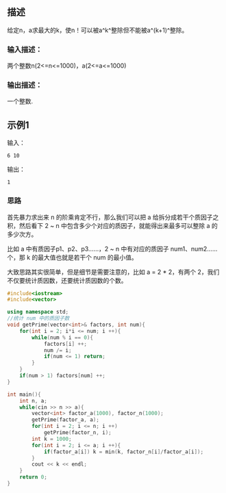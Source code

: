 ## 描述

给定n，a求最大的k，使n！可以被a^k^整除但不能被a^(k+1)^整除。

### 输入描述：

两个整数n(2<=n<=1000)，a(2<=a<=1000)

### 输出描述：

一个整数.

## 示例1

输入：

```
6 10
```

输出：

```
1
```



### 思路

首先暴力求出来 n 的阶乘肯定不行，那么我们可以把 a 给拆分成若干个质因子之积，然后看下 2 ~ n 中包含多少个对应的质因子，就能得出来最多可以整除 a 的多少次方。

比如 a 中有质因子p1、p2、p3……，2 ~ n 中有对应的质因子 num1、num2……个，那 k 的最大值也就是若干个 num 的最小值。

大致思路其实很简单，但是细节是需要注意的，比如 a = 2 * 2，有两个 2，我们不仅要统计质因数，还要统计质因数的个数。

```c++
#include<iostream>
#include<vector>

using namespace std;
//统计 num 中的质因子数
void getPrime(vector<int>& factors, int num){
    for(int i = 2; i*i <= num; i ++){
        while(num % i == 0){
            factors[i] ++;
            num /= i;
            if(num <= 1) return;
        }
    }
    if(num > 1) factors[num] ++;
}

int main(){
    int n, a;
    while(cin >> n >> a){
        vector<int> factor_a(1000), factor_n(1000);
        getPrime(factor_a, a);
        for(int i = 2; i <= n; i ++)
            getPrime(factor_n, i);
        int k = 1000;
        for(int i = 2; i <= a; i ++){
            if(factor_a[i]) k = min(k, factor_n[i]/factor_a[i]);
        }
        cout << k << endl;
    }
    return 0;
}
```


